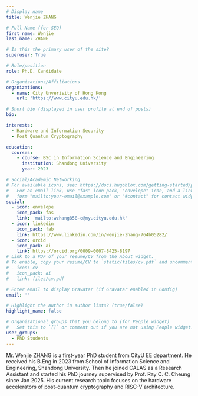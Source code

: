 ```yaml
---
# Display name
title: Wenjie ZHANG

# Full Name (for SEO)
first_name: Wenjie
last_name: ZHANG

# Is this the primary user of the site?
superuser: True

# Role/position
role: Ph.D. Candidate

# Organizations/Affiliations
organizations:
  - name: City Unverisity of Hong Kong
    url: 'https://www.cityu.edu.hk/'

# Short bio (displayed in user profile at end of posts)
bio: 

interests:
  - Hardware and Information Security
  - Post Quantum Cryptography

education:
  courses:
    - course: BSc in Information Science and Engineering
      institution: Shandong University
      year: 2023

# Social/Academic Networking
# For available icons, see: https://docs.hugoblox.com/getting-started/page-builder/#icons
#   For an email link, use "fas" icon pack, "envelope" icon, and a link in the
#   form "mailto:your-email@example.com" or "#contact" for contact widget.
social:
  - icon: envelope
    icon_pack: fas
    link: 'mailto:wzhang858-c@my.cityu.edu.hk'
  - icon: linkedin
    icon_pack: fab
    link: https://www.linkedin.com/in/wenjie-zhang-764b05282/    
  - icon: orcid
    icon_pack: ai
    link: https://orcid.org/0009-0007-8425-8197
# Link to a PDF of your resume/CV from the About widget.
# To enable, copy your resume/CV to `static/files/cv.pdf` and uncomment the lines below.
# - icon: cv
#   icon_pack: ai
#   link: files/cv.pdf

# Enter email to display Gravatar (if Gravatar enabled in Config)
email: ''

# Highlight the author in author lists? (true/false)
highlight_name: false

# Organizational groups that you belong to (for People widget)
#   Set this to `[]` or comment out if you are not using People widget.
user_groups:
  - PhD Students
---
```


Mr. Wenjie ZHANG is a first-year PhD student from CityU EE department. He received his B.Eng in 2023 from School of Information Science and Engineering, Shandong University. Then he joined CALAS as a Research Assistant and started his PhD journey supervised by Prof. Ray C. C. Cheung since Jan 2025. His current research topic focuses on the hardware accelerators of post-quantum cryptography and RISC-V architecture.
